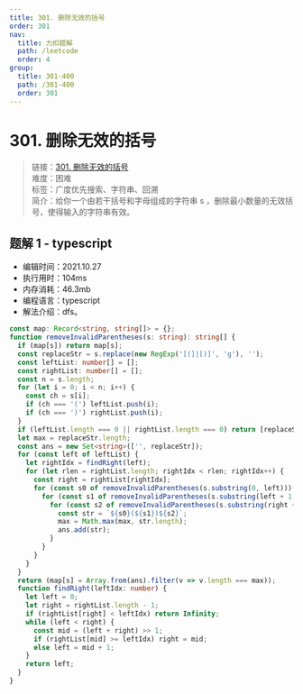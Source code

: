 ```yaml
---
title: 301. 删除无效的括号
order: 301
nav:
  title: 力扣题解
  path: /leetcode
  order: 4
group:
  title: 301-400
  path: /301-400
  order: 301
---
```


# 301. 删除无效的括号

> 链接：[301. 删除无效的括号](https://leetcode-cn.com/problems/remove-invalid-parentheses/)  
> 难度：困难  
> 标签：广度优先搜索、字符串、回溯  
> 简介：给你一个由若干括号和字母组成的字符串 s ，删除最小数量的无效括号，使得输入的字符串有效。

## 题解 1 - typescript

- 编辑时间：2021.10.27
- 执行用时：104ms
- 内存消耗：46.3mb
- 编程语言：typescript
- 解法介绍：dfs。

```typescript
const map: Record<string, string[]> = {};
function removeInvalidParentheses(s: string): string[] {
  if (map[s]) return map[s];
  const replaceStr = s.replace(new RegExp('[(]|[)]', 'g'), '');
  const leftList: number[] = [];
  const rightList: number[] = [];
  const n = s.length;
  for (let i = 0; i < n; i++) {
    const ch = s[i];
    if (ch === '(') leftList.push(i);
    if (ch === ')') rightList.push(i);
  }
  if (leftList.length === 0 || rightList.length === 0) return [replaceStr];
  let max = replaceStr.length;
  const ans = new Set<string>(['', replaceStr]);
  for (const left of leftList) {
    let rightIdx = findRight(left);
    for (let rlen = rightList.length; rightIdx < rlen; rightIdx++) {
      const right = rightList[rightIdx];
      for (const s0 of removeInvalidParentheses(s.substring(0, left))) {
        for (const s1 of removeInvalidParentheses(s.substring(left + 1, right))) {
          for (const s2 of removeInvalidParentheses(s.substring(right + 1))) {
            const str = `${s0}(${s1})${s2}`;
            max = Math.max(max, str.length);
            ans.add(str);
          }
        }
      }
    }
  }
  return (map[s] = Array.from(ans).filter(v => v.length === max));
  function findRight(leftIdx: number) {
    let left = 0;
    let right = rightList.length - 1;
    if (rightList[right] < leftIdx) return Infinity;
    while (left < right) {
      const mid = (left + right) >> 1;
      if (rightList[mid] >= leftIdx) right = mid;
      else left = mid + 1;
    }
    return left;
  }
}
```
